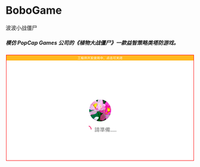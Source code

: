 # BoboGame
波波小战僵尸

<h5>模仿 PopCap Games 公司的《植物大战僵尸》一款益智策略类塔防游戏。</h5>

<div style="margin-top:5px;margin-bottom:5px;text-align:center">
 <img src="https://github.com/leonInShanghai/BoboGame/blob/master/otherPic/1563615137529.gif?raw=true"
 style="border:solid 1px red;">
</div>
